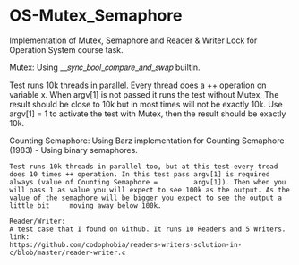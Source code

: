 # OS-Mutex_Semaphore
Implementation of Mutex, Semaphore and Reader &amp; Writer Lock for Operation System course task.

Mutex: 
  Using __𝑠𝑦𝑛𝑐_𝑏𝑜𝑜𝑙_𝑐𝑜𝑚𝑝𝑎𝑟𝑒_𝑎𝑛𝑑_𝑠𝑤𝑎𝑝 builtin.
  
  Test runs 10k threads in parallel. Every thread does a ++ operation on variable x. When argv[1] is not passed it runs the test without Mutex, The result should be close to 10k     but in most times will not be exactly 10k. Use argv[1] = 1 to activate the test with Mutex, then the result should be exactly 10k. 
  
  Counting Semaphore:
    Using Barz implementation for Counting Semaphore (1983) - Using binary semaphores.
    
    Test runs 10k threads in parallel too, but at this test every tread does 10 times ++ operation. In this test pass argv[1] is required always (value of Counting Semaphore =         argv[1]). Then when you will pass 1 as value you will expect to see 100k as the output. As the value of the semaphore will be bigger you expect to see the output a little bit     moving away below 100k.
    
    Reader/Writer:
    A test case that I found on Github. It runs 10 Readers and 5 Writers.
    link:
    https://github.com/codophobia/readers-writers-solution-in-c/blob/master/reader-writer.c
